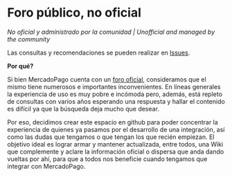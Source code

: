# Foro público, no oficial
*No oficial y administrado por la comunidad | Unofficial and managed by the community*

Las consultas y recomendaciones se pueden realizar en [Issues](https://github.com/MercadoPagoCommunity/foro/issues).

**Por qué?**

Si bien MercadoPago cuenta con un [foro oficial](https://www.mercadopago.com.ar/developers/es/community/forum/), consideramos que el mismo tiene numerosos e importantes inconvenientes. En líneas generales la experiencia de uso es muy pobre e incómoda pero, además, está repleto de consultas con varios años esperando una respuesta y hallar el contenido es difícil ya que la búsqueda deja mucho que desear.

Por eso, decidimos crear este espacio en github para poder concentrar la experiencia de quienes ya pasamos por el desarrollo de una integración, así como las dudas que tengamos o que tengan los que recién empiezan. El objetivo ideal es lograr armar y mantener actualizada, entre todos, una Wiki que complemente y aclare la información oficial o dispersa que anda dando vueltas por ahí, para que a todos nos beneficie cuando tengamos que integrar con MercadoPago.
